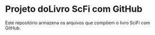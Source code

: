 # Projeto doLivro ScFi com GitHub

Este repositório armazena os arquivos que compôem o livro SciFi com GitHub.